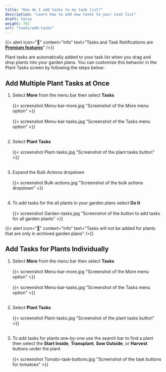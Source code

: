 ```yaml
---
title: "How do I add tasks to my task list?"
description: "Learn how to add new tasks to your task list"
draft: false
weight: 702
url: "tasks/add-tasks"
---
```


{{< alert icon="💸" context="info" text="Tasks and Task Notifications are [**Premium features**](../../account/premium-subscription)" />}}

Plant tasks are automatically added to your task list when you drag and drop plants into your garden plans. You can customize this behavior in the Plant Tasks screen by following the steps below:

## Add Multiple Plant Tasks at Once

1. Select **More** from the menu bar then select **Tasks**<br /><br />
{{< screenshot Menu-bar-more.jpg "Screenshot of the More menu option" >}}<br /><br />
{{< screenshot Menu-bar-tasks.jpg "Screenshot of the Tasks menu option" >}}<br /><br />

2. Select **Plant Tasks**<br /><br />
{{< screenshot Plant-tasks.jpg "Screenshot of the plant tasks button" >}}<br /><br />

3. Expand the Bulk Actions dropdown<br /><br />
{{< screenshot Bulk-actions.jpg "Screenshot of the bulk actions dropdown" >}}<br /><br />

4. To add tasks for the all plants in your garden plans select **Do It**<br /><br />
{{< screenshot Garden-tasks.jpg "Screenshot of the button to add tasks for all garden plants" >}}

{{< alert icon="🧄" context="info" text="Tasks will not be added for plants that are only in archived garden plans" />}}

## Add Tasks for Plants Individually

1. Select **More** from the menu bar then select **Tasks**<br /><br />
   {{< screenshot Menu-bar-more.jpg "Screenshot of the More menu option" >}}<br /><br />
   {{< screenshot Menu-bar-tasks.jpg "Screenshot of the Tasks menu option" >}}<br /><br />

2. Select **Plant Tasks**<br /><br />
   {{< screenshot Plant-tasks.jpg "Screenshot of the plant tasks button" >}}<br /><br />

3. To add tasks for plants one-by-one use the search bar to find a plant then select the **Start Inside**, **Transplant**, **Sow Outside**, or **Harvest** buttons under the plant<br /><br />
{{< screenshot Tomato-task-buttons.jpg "Screenshot of the task buttons for tomatoes" >}}
